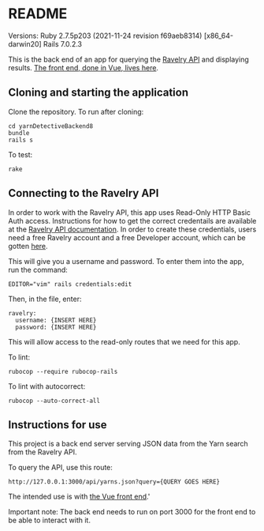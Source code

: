 # README

Versions:
Ruby 2.7.5p203 (2021-11-24 revision f69aeb8314) [x86_64-darwin20]
Rails 7.0.2.3

This is the back end of an app for querying the [Ravelry API](https://www.ravelry.com/api) and displaying results. [The front end, done in Vue, lives here](https://github.com/graceolivia/yarn-detective-8-front-end).

## Cloning and starting the application

Clone the repository. To run after cloning:
```
cd yarnDetectiveBackend8
bundle
rails s
```

To test:
```
rake
```

## Connecting to the Ravelry API

In order to work with the Ravelry API, this app uses Read-Only HTTP Basic Auth access. Instructions for how to get the correct credentails are available at the [Ravelry API documentation](https://www.ravelry.com/api). In order to create these credentials, users need a free Ravelry account and a free Developer account, which can be gotten [here](https://www.ravelry.com/pro/developer).

This will give you a username and password. To enter them into the app, run the command:

`EDITOR="vim" rails credentials:edit`

Then, in the file, enter:
```
ravelry:
  username: {INSERT HERE}
  password: {INSERT HERE}
```

This will allow access to the read-only routes that we need for this app.

To lint:

```
rubocop --require rubocop-rails
```

To lint with autocorrect:

```
rubocop --auto-correct-all
```

## Instructions for use

This project is a back end server serving JSON data from the Yarn search from the Ravelry API.

To query the API, use this route:

`http://127.0.0.1:3000/api/yarns.json?query={QUERY GOES HERE}`

The intended use is with [the Vue front end](https://github.com/graceolivia/yarn-detective-8-front-end).'

Important note: The back end needs to run on port 3000 for the front end to be able to interact with it.